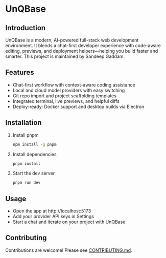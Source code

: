 # UnQBase

## Introduction
UnQBase is a modern, AI-powered full-stack web development environment. It blends a chat-first developer experience with code-aware editing, previews, and deployment helpers—helping you build faster and smarter. This project is maintained by Sandeep Gaddam.

## Features
- Chat-first workflow with context-aware coding assistance
- Local and cloud model providers with easy switching
- Git repo import and project scaffolding templates
- Integrated terminal, live previews, and helpful diffs
- Deploy-ready: Docker support and desktop builds via Electron

## Installation
1. Install pnpm
   ```bash
   npm install -g pnpm
   ```
2. Install dependencies
   ```bash
   pnpm install
   ```
3. Start the dev server
   ```bash
   pnpm run dev
   ```

## Usage
- Open the app at http://localhost:5173
- Add your provider API keys in Settings
- Start a chat and iterate on your project with UnQBase

## Contributing
Contributions are welcome! Please see [CONTRIBUTING.md](CONTRIBUTING.md).

<!-- TODO: Add new UnQBase screenshots -->

